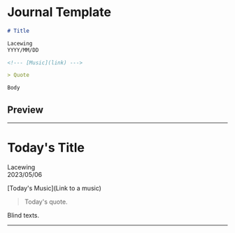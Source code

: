 # Journal Template

```md
# Title

Lacewing  
YYYY/MM/DD

<!--- [Music](link) --->

> Quote

Body
```

## Preview

---

# Today's Title

Lacewing  
2023/05/06

[Today's Music](Link to a music)

> Today's quote.

Blind texts.

---